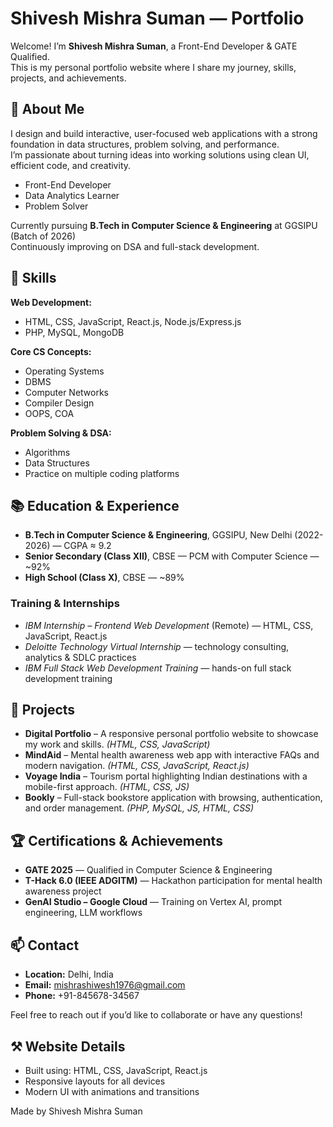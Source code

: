# Shivesh Mishra Suman — Portfolio

Welcome! I’m **Shivesh Mishra Suman**, a Front-End Developer & GATE Qualified.  
This is my personal portfolio website where I share my journey, skills, projects, and achievements.


## 🚀 About Me

I design and build interactive, user-focused web applications with a strong foundation in data structures, problem solving, and performance.  
I’m passionate about turning ideas into working solutions using clean UI, efficient code, and creativity.

- Front-End Developer  
- Data Analytics Learner  
- Problem Solver  

Currently pursuing **B.Tech in Computer Science & Engineering** at GGSIPU (Batch of 2026)  
Continuously improving on DSA and full-stack development.


## 🧰 Skills

**Web Development:**  
- HTML, CSS, JavaScript, React.js, Node.js/Express.js  
- PHP, MySQL, MongoDB  

**Core CS Concepts:**  
- Operating Systems  
- DBMS  
- Computer Networks  
- Compiler Design  
- OOPS, COA  

**Problem Solving & DSA:**  
- Algorithms  
- Data Structures  
- Practice on multiple coding platforms  


## 📚 Education & Experience

- **B.Tech in Computer Science & Engineering**, GGSIPU, New Delhi (2022-2026) — CGPA ≈ 9.2  
- **Senior Secondary (Class XII)**, CBSE — PCM with Computer Science — ~92%  
- **High School (Class X)**, CBSE — ~89%

### Training & Internships
- *IBM Internship – Frontend Web Development* (Remote) — HTML, CSS, JavaScript, React.js  
- *Deloitte Technology Virtual Internship* — technology consulting, analytics & SDLC practices  
- *IBM Full Stack Web Development Training* — hands-on full stack development training  


## 💼 Projects

- **Digital Portfolio** – A responsive personal portfolio website to showcase my work and skills. *(HTML, CSS, JavaScript)*  
- **MindAid** – Mental health awareness web app with interactive FAQs and modern navigation. *(HTML, CSS, JavaScript, React.js)*  
- **Voyage India** – Tourism portal highlighting Indian destinations with a mobile-first approach. *(HTML, CSS, JS)*  
- **Bookly** – Full-stack bookstore application with browsing, authentication, and order management. *(PHP, MySQL, JS, HTML, CSS)*  


## 🏆 Certifications & Achievements

- **GATE 2025** — Qualified in Computer Science & Engineering  
- **T-Hack 6.0 (IEEE ADGITM)** — Hackathon participation for mental health awareness project  
- **GenAI Studio – Google Cloud** — Training on Vertex AI, prompt engineering, LLM workflows  


## 📫 Contact

- **Location:** Delhi, India  
- **Email:** mishrashiwesh1976@gmail.com  
- **Phone:** +91-845678-34567  

Feel free to reach out if you’d like to collaborate or have any questions!


## ⚒️ Website Details

- Built using: HTML, CSS, JavaScript, React.js  
- Responsive layouts for all devices  
- Modern UI with animations and transitions  

Made by Shivesh Mishra Suman  
